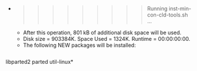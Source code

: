 * >>>>>>>>> Running inst-min-con-cld-tools.sh ...
  * After this operation, 801 kB of additional disk space will be used.
  * Disk size = 903384K. Space Used = 1324K. Runtime = 00:00:00:00.
  * The following NEW packages will be installed:
  ```bash
libparted2 parted util-linux*
  ```
